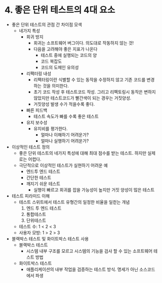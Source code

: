 # 4. 좋은 단위 테스트의 4대 요소

- 좋은 단위 테스트의 관점 간 차이점 모색
    - 네가지 특성
        - 회귀 방지
            - 회귀는 소프트웨어 버그이다. 의도대로 작동하지 않는 것!
            - 다음을 고려해야 좋은 지표가 나온다
                - 테스트 중에 실행되는 코드의 양
                - 코드 복잡도
                - 코드의 도메인 유의성
        - 리팩터링 내성
            - 리팩터링이란 식별할 수 있는 동작을 수정하지 않고 기존 코드를 변경하는 것을 의미한다.
            - 초기 코드 작성 후 테스트코드 작성. 그리고 리팩토링시 동작은 변하지 않았지만 테스트코드가 빨간색이 되는 경우는 거짓양성.
            - 거짓양성 발생 수가 적을수록 좋다.
        - 빠른 피드백
            - 테스트 속도가 빠를 수록 좋은 테스트
        - 유지 보수성
            - 유지비를 평가한다.
                - 얼마나 이해하기 어려운가?
                - 얼마나 실행하기 어려운가?
- 이상적인 테스트 정의
    - 좋은 단위 테스트의 네가지 특성에 대해 최대 점수를 받는 테스트. 하지만 실제로는 어렵다.
    - 극단적으로 이상적인 테스트가 실현하기 어려운 예
        - 엔드투 엔드 테스트
        - 간단한 테스트
        - 깨지기 쉬운 테스트
            - 실행이 빠르고 회귀를 잡을 가능성이 높지만 거짓 양성이 많은 테스트
- 테스트 피라미드 이해
    - 테스트 스위트에서 테스트 유형간의 일정한 비율을 일컫는 개념
        1. 엔드 투 엔드 테스트
        2. 통합테스트
        3. 단위테스트
    - 테스트 수: 1 < 2 < 3
    - 사용자 모방: 1 > 2 > 3
- 블랙박스 테스트 및 화이트박스 테스트 사용
    - 블랙박스 테스트
        - 시스템 내부 구조를 모르고 시스템의 기능을 검사 할 수 있는 소프트웨어 테스트 방법
    - 화이트박스 테스트
        - 애플리케이션의 내부 작업을 검증하는 테스트 방식. 명세가 아닌 소스코드에서 파생